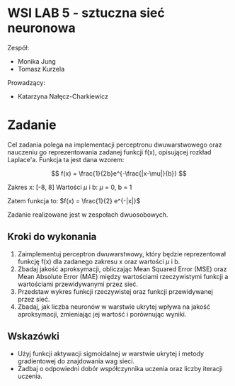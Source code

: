 # WSI LAB 5 - sztuczna sieć neuronowa

Zespół:
- Monika Jung
- Tomasz Kurzela

Prowadzący:
- Katarzyna Nałęcz-Charkiewicz

# Zadanie

Cel zadania polega na implementacji perceptronu dwuwarstwowego oraz nauczeniu go reprezentowania zadanej funkcji f(x), opisującej rozkład Laplace'a. Funkcja ta jest dana wzorem:

$$
f(x) = \frac{1}{2b}e^{-\frac{|x-\mu|}{b}}
$$

Zakres x: [-8, 8]
Wartości $\mu$ i b: $\mu$ = 0, b = 1

Zatem funkcja to: $f(x) = \frac{1}{2} e^{-|x|}$

Zadanie realizowane jest w zespołach dwuosobowych.


## Kroki do wykonania

1. Zaimplementuj perceptron dwuwarstwowy, który będzie reprezentował funkcję f(x) dla zadanego zakresu x oraz wartości  $\mu$ i b.
2. Zbadaj jakość aproksymacji, obliczając Mean Squared Error (MSE) oraz Mean Absolute Error (MAE) między wartościami rzeczywistymi funkcji a wartościami przewidywanymi przez sieć.
3. Przedstaw wykres funkcji rzeczywistej oraz funkcji przewidywanej przez sieć.
4. Zbadaj, jak liczba neuronów w warstwie ukrytej wpływa na jakość aproksymacji, zmieniając jej wartość i porównując wyniki.

## Wskazówki

- Użyj funkcji aktywacji sigmoidalnej w warstwie ukrytej i metody gradientowej do znajdowania wag sieci.
- Zadbaj o odpowiedni dobór współczynnika uczenia oraz liczby iteracji uczenia.

